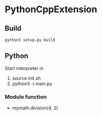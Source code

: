 # PythonCppExtension

## Build
 ```bash
 python3 setup.py build
 ```

## Python

Start interpreter in 

1. source init.sh
2. python3 -i main.py

### Module function

- mymath.division(4, 2)